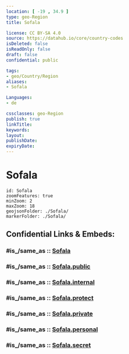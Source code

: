 ```yaml
---
location: [ -19 , 34.9 ] 
type: geo-Region
title: Sofala

license: CC BY-SA 4.0
source: https://datahub.io/core/country-codes
isDeleted: false
isReadOnly: false
draft: false
confidential: public

tags:
- geo/Country/Region
aliases:
- Sofala

Languages:
- de

cssclasses: geo-Region
publish: true
linkTitle: 
keywords: 
layout: 
publishDate: 
expiryDate: 
---
```


# Sofala

```leaflet
id: Sofala
zoomFeatures: true 
minZoom: 2 
maxZoom: 18
geojsonFolder: ./Sofala/
markerFolder: ./Sofala/
```


## Confidential Links & Embeds: 

### #is_/same_as :: [Sofala](/_Standards/Earth/Continent/Africa/Africa~East/Mozambique/Provinces~Mozambique/Sofala.md) 

### #is_/same_as :: [Sofala.public](/_public/Earth/Continent/Africa/Africa~East/Mozambique/Provinces~Mozambique/Sofala.public.md) 

### #is_/same_as :: [Sofala.internal](/_internal/Earth/Continent/Africa/Africa~East/Mozambique/Provinces~Mozambique/Sofala.internal.md) 

### #is_/same_as :: [Sofala.protect](/_protect/Earth/Continent/Africa/Africa~East/Mozambique/Provinces~Mozambique/Sofala.protect.md) 

### #is_/same_as :: [Sofala.private](/_private/Earth/Continent/Africa/Africa~East/Mozambique/Provinces~Mozambique/Sofala.private.md) 

### #is_/same_as :: [Sofala.personal](/_personal/Earth/Continent/Africa/Africa~East/Mozambique/Provinces~Mozambique/Sofala.personal.md) 

### #is_/same_as :: [Sofala.secret](/_secret/Earth/Continent/Africa/Africa~East/Mozambique/Provinces~Mozambique/Sofala.secret.md)

